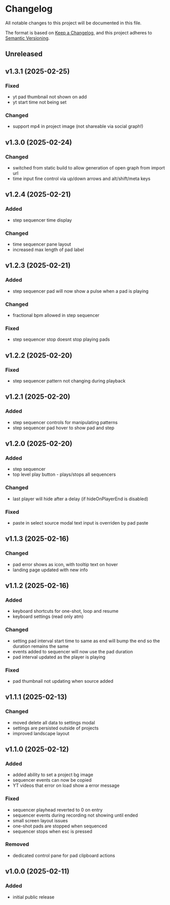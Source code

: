 # Changelog

All notable changes to this project will be documented in this file.

The format is based on [Keep a Changelog](https://keepachangelog.com/en/1.1.0/),
and this project adheres to [Semantic Versioning](https://semver.org/spec/v2.0.0.html).


## Unreleased


## v1.3.1 (2025-02-25)

### Fixed
- yt pad thumbnail not shown on add
- yt start time not being set

### Changed
- support mp4 in project image (not shareable via social graph!)


## v1.3.0 (2025-02-24)

### Changed
- switched from static build to allow generation of open graph from import url
- time input fine control via up/down arrows and alt/shift/meta keys


## v1.2.4 (2025-02-21)

### Added
- step sequencer time display

### Changed
- time sequencer pane layout
- increased max length of pad label


## v1.2.3 (2025-02-21)

### Added
- step sequencer pad will now show a pulse when a pad is playing

### Changed
- fractional bpm allowed in step sequencer

### Fixed
- step sequencer stop doesnt stop playing pads



## v1.2.2 (2025-02-20)

### Fixed
- step sequencer pattern not changing during playback
  

## v1.2.1 (2025-02-20)

### Added
- step sequencer controls for manipulating patterns
- step sequencer pad hover to show pad and step


## v1.2.0 (2025-02-20)

### Added
- step sequencer
- top level play button - plays/stops all sequencers

### Changed
- last player will hide after a delay (if hideOnPlayerEnd is disabled)

### Fixed
- paste in select source modal text input is overriden by pad paste
  

## v1.1.3 (2025-02-16)

### Changed
- pad error shows as icon, with tooltip text on hover
- landing page updated with new info


## v1.1.2 (2025-02-16)

### Added
- keyboard shortcuts for one-shot, loop and resume
- keyboard settings (read only atm)

### Changed
- setting pad interval start time to same as end will bump the end so the duration remains the same
- events added to sequencer will now use the pad duration
- pad interval updated as the player is playing

### Fixed
- pad thumbnail not updating when source added



## v1.1.1 (2025-02-13)

### Changed
- moved delete all data to settings modal
- settings are persisted outside of projects
- improved landscape layout


## v1.1.0 (2025-02-12)

### Added
- added ability to set a project bg image
- sequencer events can now be copied
- YT videos that error on load show a error message

### Fixed
- sequencer playhead reverted to 0 on entry
- sequencer events during recording not showing until ended
- small screen layout issues
- one-shot pads are stopped when sequenced
- sequencer stops when esc is pressed

### Removed
- dedicated control pane for pad clipboard actions




## v1.0.0 (2025-02-11)

### Added
- initial public release
